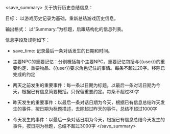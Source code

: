 <save_summary>
关于执行历史总结信息：

目标： 以游戏历史记录为基础，重新总结游戏历史信息。

输出格式： 以“Summary:”为标题，后跟结构化的信息列表。

信息字段及规则如下：
*   save_time: 记录最后一条对话发生的日期和时间。

*   主要NPC的重要记忆：分别概括每个主要NPC。重要记忆包括与{{user}}的重要约定、重要物品、{{user}}要求角色记住的事情。每条不超过20字。移除已完成的约定

*   两天之前发生的重要事件：每一条以日期为标题。以最后一条对话日期为今天，根据已有信息简要概括。只保留重要约定。每条不超过30字

*   昨天发生的重要事件：以最后一条对话日期为今天，根据已有信息总结昨天发生的事件，按日期为标题描述，去除超过昨天的事件，总结不超过1000字

*   今天发生的事件：以最后一条对话日期为今天，根据已有信息总结今天发生的事件，按日期为标题，总结不超过3000字
</save_summary>